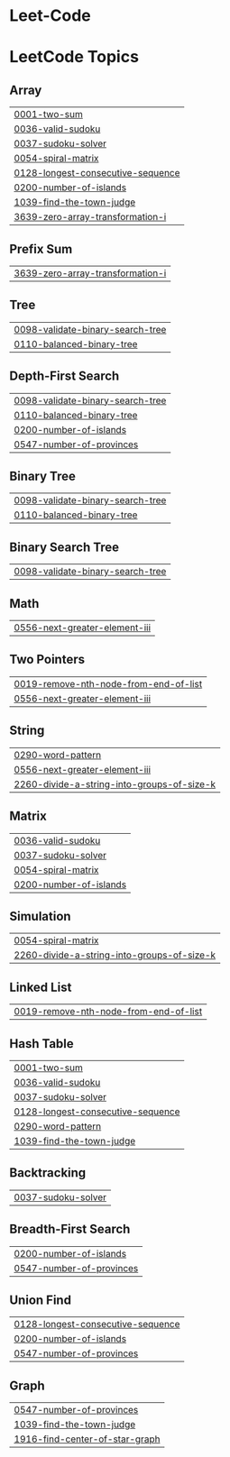 # Leet-Code
<!---LeetCode Topics Start-->
# LeetCode Topics
## Array
|  |
| ------- |
| [0001-two-sum](https://github.com/SaiHarsha9992/Leet-Code/tree/master/0001-two-sum) |
| [0036-valid-sudoku](https://github.com/SaiHarsha9992/Leet-Code/tree/master/0036-valid-sudoku) |
| [0037-sudoku-solver](https://github.com/SaiHarsha9992/Leet-Code/tree/master/0037-sudoku-solver) |
| [0054-spiral-matrix](https://github.com/SaiHarsha9992/Leet-Code/tree/master/0054-spiral-matrix) |
| [0128-longest-consecutive-sequence](https://github.com/SaiHarsha9992/Leet-Code/tree/master/0128-longest-consecutive-sequence) |
| [0200-number-of-islands](https://github.com/SaiHarsha9992/Leet-Code/tree/master/0200-number-of-islands) |
| [1039-find-the-town-judge](https://github.com/SaiHarsha9992/Leet-Code/tree/master/1039-find-the-town-judge) |
| [3639-zero-array-transformation-i](https://github.com/SaiHarsha9992/Leet-Code/tree/master/3639-zero-array-transformation-i) |
## Prefix Sum
|  |
| ------- |
| [3639-zero-array-transformation-i](https://github.com/SaiHarsha9992/Leet-Code/tree/master/3639-zero-array-transformation-i) |
## Tree
|  |
| ------- |
| [0098-validate-binary-search-tree](https://github.com/SaiHarsha9992/Leet-Code/tree/master/0098-validate-binary-search-tree) |
| [0110-balanced-binary-tree](https://github.com/SaiHarsha9992/Leet-Code/tree/master/0110-balanced-binary-tree) |
## Depth-First Search
|  |
| ------- |
| [0098-validate-binary-search-tree](https://github.com/SaiHarsha9992/Leet-Code/tree/master/0098-validate-binary-search-tree) |
| [0110-balanced-binary-tree](https://github.com/SaiHarsha9992/Leet-Code/tree/master/0110-balanced-binary-tree) |
| [0200-number-of-islands](https://github.com/SaiHarsha9992/Leet-Code/tree/master/0200-number-of-islands) |
| [0547-number-of-provinces](https://github.com/SaiHarsha9992/Leet-Code/tree/master/0547-number-of-provinces) |
## Binary Tree
|  |
| ------- |
| [0098-validate-binary-search-tree](https://github.com/SaiHarsha9992/Leet-Code/tree/master/0098-validate-binary-search-tree) |
| [0110-balanced-binary-tree](https://github.com/SaiHarsha9992/Leet-Code/tree/master/0110-balanced-binary-tree) |
## Binary Search Tree
|  |
| ------- |
| [0098-validate-binary-search-tree](https://github.com/SaiHarsha9992/Leet-Code/tree/master/0098-validate-binary-search-tree) |
## Math
|  |
| ------- |
| [0556-next-greater-element-iii](https://github.com/SaiHarsha9992/Leet-Code/tree/master/0556-next-greater-element-iii) |
## Two Pointers
|  |
| ------- |
| [0019-remove-nth-node-from-end-of-list](https://github.com/SaiHarsha9992/Leet-Code/tree/master/0019-remove-nth-node-from-end-of-list) |
| [0556-next-greater-element-iii](https://github.com/SaiHarsha9992/Leet-Code/tree/master/0556-next-greater-element-iii) |
## String
|  |
| ------- |
| [0290-word-pattern](https://github.com/SaiHarsha9992/Leet-Code/tree/master/0290-word-pattern) |
| [0556-next-greater-element-iii](https://github.com/SaiHarsha9992/Leet-Code/tree/master/0556-next-greater-element-iii) |
| [2260-divide-a-string-into-groups-of-size-k](https://github.com/SaiHarsha9992/Leet-Code/tree/master/2260-divide-a-string-into-groups-of-size-k) |
## Matrix
|  |
| ------- |
| [0036-valid-sudoku](https://github.com/SaiHarsha9992/Leet-Code/tree/master/0036-valid-sudoku) |
| [0037-sudoku-solver](https://github.com/SaiHarsha9992/Leet-Code/tree/master/0037-sudoku-solver) |
| [0054-spiral-matrix](https://github.com/SaiHarsha9992/Leet-Code/tree/master/0054-spiral-matrix) |
| [0200-number-of-islands](https://github.com/SaiHarsha9992/Leet-Code/tree/master/0200-number-of-islands) |
## Simulation
|  |
| ------- |
| [0054-spiral-matrix](https://github.com/SaiHarsha9992/Leet-Code/tree/master/0054-spiral-matrix) |
| [2260-divide-a-string-into-groups-of-size-k](https://github.com/SaiHarsha9992/Leet-Code/tree/master/2260-divide-a-string-into-groups-of-size-k) |
## Linked List
|  |
| ------- |
| [0019-remove-nth-node-from-end-of-list](https://github.com/SaiHarsha9992/Leet-Code/tree/master/0019-remove-nth-node-from-end-of-list) |
## Hash Table
|  |
| ------- |
| [0001-two-sum](https://github.com/SaiHarsha9992/Leet-Code/tree/master/0001-two-sum) |
| [0036-valid-sudoku](https://github.com/SaiHarsha9992/Leet-Code/tree/master/0036-valid-sudoku) |
| [0037-sudoku-solver](https://github.com/SaiHarsha9992/Leet-Code/tree/master/0037-sudoku-solver) |
| [0128-longest-consecutive-sequence](https://github.com/SaiHarsha9992/Leet-Code/tree/master/0128-longest-consecutive-sequence) |
| [0290-word-pattern](https://github.com/SaiHarsha9992/Leet-Code/tree/master/0290-word-pattern) |
| [1039-find-the-town-judge](https://github.com/SaiHarsha9992/Leet-Code/tree/master/1039-find-the-town-judge) |
## Backtracking
|  |
| ------- |
| [0037-sudoku-solver](https://github.com/SaiHarsha9992/Leet-Code/tree/master/0037-sudoku-solver) |
## Breadth-First Search
|  |
| ------- |
| [0200-number-of-islands](https://github.com/SaiHarsha9992/Leet-Code/tree/master/0200-number-of-islands) |
| [0547-number-of-provinces](https://github.com/SaiHarsha9992/Leet-Code/tree/master/0547-number-of-provinces) |
## Union Find
|  |
| ------- |
| [0128-longest-consecutive-sequence](https://github.com/SaiHarsha9992/Leet-Code/tree/master/0128-longest-consecutive-sequence) |
| [0200-number-of-islands](https://github.com/SaiHarsha9992/Leet-Code/tree/master/0200-number-of-islands) |
| [0547-number-of-provinces](https://github.com/SaiHarsha9992/Leet-Code/tree/master/0547-number-of-provinces) |
## Graph
|  |
| ------- |
| [0547-number-of-provinces](https://github.com/SaiHarsha9992/Leet-Code/tree/master/0547-number-of-provinces) |
| [1039-find-the-town-judge](https://github.com/SaiHarsha9992/Leet-Code/tree/master/1039-find-the-town-judge) |
| [1916-find-center-of-star-graph](https://github.com/SaiHarsha9992/Leet-Code/tree/master/1916-find-center-of-star-graph) |
<!---LeetCode Topics End-->